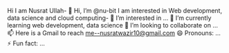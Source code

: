 Hi I am Nusrat Ullah- 👋 Hi, I’m @nu-bit
I am interested in Web development, data science and cloud computing- 👀 I’m interested in ...
🌱 I’m currently learning web development, data science
💞️ I’m looking to collaborate on ...
📫 Here is a Gmail to reach me--nusratwazir10@gmail.com
😄 Pronouns: ...
⚡ Fun fact: ...

<!---
nu-bit/nu-bit is a ✨ special ✨ repository because its `README.md` (this file) appears on your GitHub profile.
You can click the Preview link to take a look at your changes.
--->
